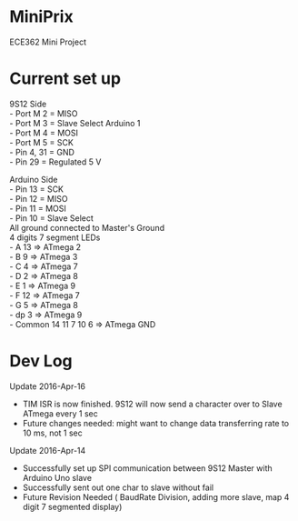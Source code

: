 # MiniPrix
ECE362 Mini Project

# Current set up

  9S12 Side <br />
    - Port M 2 = MISO <br />
    - Port M 3 = Slave Select Arduino 1 <br />
    - Port M 4 = MOSI <br />
    - Port M 5 = SCK <br />
    - Pin 4, 31 = GND <br />
    - Pin 29 = Regulated 5 V <br />
      
  Arduino Side <br />
    - Pin 13 = SCK <br />
    - Pin 12 = MISO <br />
    - Pin 11 = MOSI <br />
    - Pin 10 = Slave Select <br />
    All ground connected  to Master's Ground <br />
  4 digits 7 segment LEDs <br />
    - A 13 => ATmega 2 <br />
    - B 9 => ATmega 3 <br />
    - C 4 => ATmega 7 <br />
    - D 2 => ATmega 8 <br />
    - E 1 => ATmega 9 <br />
    - F 12 => ATmega 7 <br />
    - G 5 => ATmega 8 <br />
    - dp 3 => ATmega 9 <br />
    - Common 14 11 7 10 6 => ATmega GND <br />
    

# Dev Log
Update 2016-Apr-16 <br />
  - TIM ISR is now finished. 9S12 will now send a character over to Slave ATmega every 1 sec
  - Future changes needed: might want to change data transferring rate to 10 ms, not 1 sec
 
Update 2016-Apr-14 <br />
  - Successfully set up SPI communication between 9S12 Master with Arduino Uno slave <br />
  - Successfully sent out one char to slave without fail <br />
  - Future Revision Needed ( BaudRate Division, adding more slave, map 4 digit 7 segmented display) <br />
 
